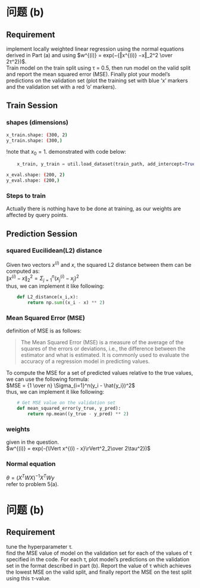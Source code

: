 # 问题 (b)

## Requirement
implement locally weighted linear regression using the normal equations derived in Part (a) and using
$w^{(i)} = exp(−{‖x^{(i)} −x‖_2^2 \over 2τ^2})$.  
Train model on the train split using τ = 0.5, then run model on the valid split
and report the mean squared error (MSE). Finally plot your model’s predictions on the validation set (plot the training set with blue ‘x’ markers and the validation set with a red ‘o’ markers).

## Train Session

### shapes (dimensions)
```bash
x_train.shape: (300, 2)
y_train.shape: (300,)
```
!note that $x_0 = 1$. demonstrated with code below:  
```python
    x_train, y_train = util.load_dataset(train_path, add_intercept=True)
```

```bash
x_eval.shape: (200, 2)
y_eval.shape: (200,)
```

### Steps to train
Actually there is nothing have to be done at training, as our weights are affected by query points.  
## Prediction Session
### squared Eucilidean(L2) distance
Given two vectors $x^{(i)}$ and $x$, the squared L2 distance between them can be computed as:  
$\lVert x^{(i)} - x\rVert_2^2 = \Sigma_{j=1}^n(x_j^{(i)} - x_j)^2$  
thus, we can implement it like following:  
```python
    def L2_distance(x_i,x):
        return np.sum((x_i - x) ** 2)
```

### Mean Squared Error (MSE)
definition of MSE is as follows:
> The Mean Squared Error (MSE) is a measure of the average of the squares of the errors or deviations, i.e., the difference between the estimator and what is estimated. It is commonly used to evaluate the accuracy of a regression model in predicting values.
>
To compute the MSE for a set of predicted values relative to the true values, we can use the following formula:  
$MSE = {1 \over n} \Sigma_{i=1}^n(y_i - \hat{y_i})^2$  
thus, we can implement it like following:
```python
    # Get MSE value on the validation set
    def mean_squared_error(y_true, y_pred):
        return np.mean((y_true - y_pred) ** 2)
```
### weights
given in the question.  
$w^{(i)} = exp(-{\lVert x^{(i) - x}\rVert^2_2\over 2\tau^2})$
### Normal equation
$\theta = (X^TWX)^{-1}X^TWy$  
refer to problem 5(a).  

# 问题 (b)

## Requirement
tune the hyperparameter τ.  
find the MSE value of model on the validation set for each of the values of τ specified in the code. For each τ, plot model’s predictions on the validation set in the format described in part (b). Report the value of τ which achieves the lowest MSE on the valid split, and finally report the MSE on the test split using this τ-value.

